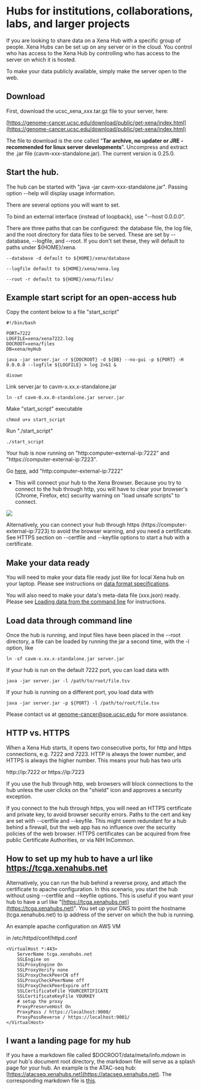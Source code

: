 # Hubs for institutions, collaborations, labs, and larger projects

If you are looking to share data on a Xena Hub with a specific group of people. Xena Hubs can be set up on any server or in the cloud. You control who has access to the Xena Hub by controlling who has access to the server on which it is hosted.

To make your data publicly available, simply make the server open to the web.

## Download

First, download the ucsc\_xena\_xxx.tar.gz file to your server, here:

[https://genome-cancer.ucsc.edu/download/public/get-xena/index.html](https://genome-cancer.ucsc.edu/download/public/get-xena/index.html)

The file to download is the one called "**Tar archive, no updater or JRE - recommended for linux server** **developments**".  Uncompress and extract the .jar file \(cavm-xxx-standalone.jar\). The current version is 0.25.0. 

## Start the hub.

The hub can be started with "java -jar cavm-xxx-standalone.jar". Passing option --help will display usage information.

There are several options you will want to set.

To bind an external interface \(instead of loopback\), use "--host 0.0.0.0".

There are three paths that can be configured: the database file, the log file, and the root directory for data files to be served. These are set by --database, --logfile, and --root. If you don't set these, they will default to paths under ${HOME}/xena.

```text
--database -d default to ${HOME}/xena/database
```

```text
--logfile default to ${HOME}/xena/xena.log
```

```text
--root -r default to ${HOME}/xena/files/
```

## Example start script for an open-access hub

Copy the content below to a file "start\_script"

```text
#!/bin/bash

PORT=7222
LOGFILE=xena/xena7222.log 
DOCROOT=xena/files
DB=xena/myHub

java -jar server.jar -r ${DOCROOT} -d ${DB} --no-gui -p ${PORT} -H 0.0.0.0 --logfile ${LOGFILE} > log 2>&1 &

disown
```

Link server.jar to cavm-x.xx.x-standalone.jar

```text
ln -sf cavm-0.xx.0-standalone.jar server.jar
```

Make "start\_script" executable

```text
chmod u+x start_script
```

Run "./start\_script"

```text
./start_script
```

Your hub is now running on "http:computer-external-ip:7222" and "https://computer-external-ip:7223".

Go [here](https://xenabrowser.net/hub/), add "http:computer-external-ip:7222"

* This will connect your hub to the Xena Browser. Because you try to connect to the hub through http, you will have to clear your browser's \(Chrome, Firefox, etc\) security warning on "load unsafe scripts" to connect.

![](../.gitbook/assets/chromesecuritywarning-01-01.png)

Alternatively, you can connect your hub through https \(https://computer-external-ip:7223\) to avoid the browser warning, and you need a certificate. See HTTPS section on --certfile and --keyfile options to start a hub with a certificate.

## Make your data ready

You will need to make your data file ready just like for local Xena hub on your laptop. Please see instructions on [data format specifications](https://ucsc-xena.gitbook.io/project/local-xena-hub/data-format-specifications).

You will also need to make your data's meta-data file \(xxx.json\) ready. Please see [Loading data from the command line](loading-data-from-the-command-line.md) for instructions.

## Load data through command line

Once the hub is running, and input files have been placed in the --root directory, a file can be loaded by running the jar a second time, with the -l option, like

```text
ln -sf cavm-x.xx.x-standalone.jar server.jar
```

If your hub is run on the default 7222 port, you can load data with

```text
java -jar server.jar -l /path/to/root/file.tsv
```

If your hub is running on a different port, you load data with

```text
java -jar server.jar -p ${PORT} -l /path/to/root/file.tsv
```

Please contact us at genome-cancer@soe.ucsc.edu for more assistance.

## HTTP vs. HTTPS

When a Xena Hub starts, it opens two consecutive ports, for http and https connections, e.g. 7222 and 7223. HTTP is always the lower number, and HTTPS is always the higher number.  This means your hub has two urls

http://ip:7222 or https://ip:7223

If you use the hub through http, web browsers will block connections to the hub unless the user clicks on the "shield" icon and approves a security exception.

If you connect to the hub through https, you will need an HTTPS certificate and private key, to avoid browser security errors. Paths to the cert and key are set with --certfile and --keyfile.  This might seem redundant for a hub behind a firewall, but the web app has no influence over the security policies of the web browser. HTTPS certificates can be acquired from free public Certificate Authorities, or via NIH InCommon. 

## How to set up my hub to have a url like https://tcga.xenahubs.net

Alternatively, you can run the hub behind a reverse proxy, and attach the certificate to apache configuration. In this scenario, you start the hub without using --certfile and --keyfile options.  This is useful if you want your hub to have a url like "[https://tcga.xenahubs.net](https://tcga.xenahubs.net)". You set up your DNS to point the hostname \(tcga.xenahubs.net\) to ip address of the server on which the hub is running.

An example apache configuration on AWS VM  

in /etc/httpd/conf/httpd.conf

```text
<VirtualHost *:443>
    ServerName tcga.xenahubs.net
    SSLEngine on
    SSLProxyEngine On
    SSLProxyVerify none
    SSLProxyCheckPeerCN off
    SSLProxyCheckPeerName off
    SSLProxyCheckPeerExpire off
    SSLCertificateFile YOURCERTIFICATE
    SSLCertificateKeyFile YOURKEY
    # setup the proxy                                                                                                                                                                                          
    ProxyPreserveHost On
    ProxyPass / https://localhost:9000/
    ProxyPassReverse / https://localhost:9001/
</VirtualHost>
```

## I want a landing page for my hub

If you have a markdown file called $DOCROOT/data/meta/info.mdown in your hub's document root directory, the markdown file will serve as a splash page for your hub. An example is the ATAC-seq hub: [https://atacseq.xenahubs.net](https://atacseq.xenahubs.net). The corresponding markdown file is [this](https://github.com/ucscXena/cohortMetaData/blob/master/hub_atacseq.xenahubs.net/info.mdown). 

